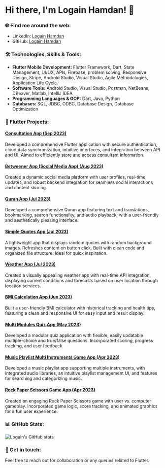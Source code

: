 # Hi there, I'm Logain Hamdan! 👋

### 🌐 Find me around the web:
- LinkedIn: [Logain Hamdan](https://www.linkedin.com/in/logain-hamdan/)
- GitHub: [Logain Hamdan](https://github.com/LogainHamdan)

### 🛠️ Technologies, Skills & Tools:
- **Flutter Mobile Development:** Flutter Framework, Dart, State Management, UI/UX, APIs, Firebase, problem solving, Responsive Design, Stripe, Android Studio, Visual Studio, Agile Methodologies, Application Life Cycle.
- **Software Tools:** Android Studio, Visual Studio, Postman, NetBeans, DBeaver, Matlab, IntelliJ IDEA
- **Programming Languages & OOP:** Dart, Java, Python
- **Databases:** SQL, JDBC, ODBC, Database Design, Database Optimization

### 🚀 Flutter Projects:

#### [Consultation App (Sep 2023)](https://github.com/ranakh2001/final-project.git)
Developed a comprehensive Flutter application with secure authentication, cloud data synchronization, intuitive interfaces, and integration between API and UI. Aimed to efficiently store and access consultant information.

#### [Betweener App (Social Media App) (Aug 2023)](https://github.com/LogainHamdan/betweener_application_final.git)
Created a dynamic social media platform with user profiles, real-time updates, and robust backend integration for seamless social interactions and content sharing.

#### [Quran App (Jul 2023)](https://github.com/LogainHamdan/quraan_full_application.git)
Developed a comprehensive Quran app featuring text and translations, bookmarking, search functionality, and audio playback, with a user-friendly and aesthetically pleasing interface.

#### [Simple Quotes App (Jul 2023)](https://github.com/LogainHamdan/develop_simple_quotes_app_01)
A lightweight app that displays random quotes with random background images. Refreshes content on button click. Built with clean code and organized file structure. Ideal for quick inspiration.

#### [Weather App (Jul 2023)](https://github.com/LogainHamdan/weather_app.git)
Created a visually appealing weather app with real-time API integration, displaying current conditions and forecasts based on user location through location services.

#### [BMI Calculation App (Jun 2023)](https://github.com/LogainHamdan/BMI_Application)
Built a user-friendly BMI calculator with historical tracking and health tips, featuring a clean and responsive UI for easy input and result display.

#### [Multi Modules Quiz App (May 2023)](https://github.com/noursalama22/multi_quiz_shared_project.git)
Developed a modular quiz application with flexible, easily updatable multiple-choice and true/false questions. Incorporated scoring, progress tracking, and user feedback.

#### [Music Playlist Multi Instruments Game App (Apr 2023)](https://github.com/LogainHamdan/Assign_8_01.git)
Developed a music playlist app supporting multiple instruments, with integrated audio libraries, an intuitive playlist management UI, and features for searching and categorizing music.

#### [Rock Paper Scissors Game App (Apr 2023)](https://github.com/LogainHamdan/logain_hamdan_6_01)
Created an engaging Rock Paper Scissors game with user vs. computer gameplay. Incorporated game logic, score tracking, and animated graphics for a fun user experience.

### 📊 GitHub Stats:
![Logain's GitHub stats](https://github-readme-stats.vercel.app/api?username=LogainHamdan&show_icons=true&theme=radical)

### 💬 Get in touch:
Feel free to reach out for collaboration or any queries related to Flutter.

